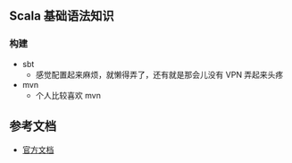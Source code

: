 ## Scala 基础语法知识

### 构建
- sbt
    - 感觉配置起来麻烦，就懒得弄了，还有就是那会儿没有 VPN 弄起来头疼
- mvn
    - 个人比较喜欢 mvn

## 参考文档
- [官方文档](https://docs.scala-lang.org/getting-started/index.html)